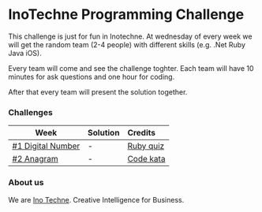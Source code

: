 InoTechne Programming Challenge
===============================

  This challenge is just for fun in Inotechne. At wednesday of every week we will get the random team (2-4 people) with different skills (e.g. .Net Ruby Java iOS).

Every team will come and see the challenge toghter. Each team will have 10 minutes for ask questions and one hour for coding.

After that every team will present the solution together.


### Challenges
 Week                                                                                   | Solution                             | Credits
----------------------------------------------------------------------------------------|:-------------------------------------|:----------------------------------------------------------------------
 [#1 Digital Number](https://github.com/virudson/ino_challenge/tree/master/week-01/)   	| -                                    | [Ruby quiz](http://rubyquiz.com/quiz14.html)
 [#2 Anagram](https://github.com/virudson/ino_challenge/tree/master/week-02/)           | -                                    | [Code kata](http://codekata.pragprog.com/2007/01/kata_six_anagra.html)


### About us

We are [Ino Techne](http://www.inotechne.com). Creative Intelligence for Business.


